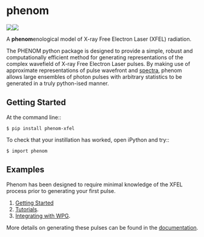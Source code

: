 # phenom

[![](https://github.com/twguest/phenom/actions/workflows/testing.yml/badge.svg)]( https://github.com/twguest/phenom/actions/workflows/testing.yml)[![](https://img.shields.io/pypi/v/phenom.svg)](https://pypi.python.org/pypi/phenom_xfel)


A **phenom**enological model of X-ray Free Electron Laser (XFEL) radiation.

The PHENOM python package is designed to provide a simple, robust and computationally efficient method for generating representations of the complex wavefield of X-ray Free Electron Laser pulses. By making use of approximate representations of pulse wavefront and [spectra](https://www.osapublishing.org/abstract.cfm?URI=ol-35-20-3441), phenom allows large ensembles of photon pulses with arbitrary statistics to be generated in a truly python-ised manner.

## Getting Started
At the command line::

    $ pip install phenom-xfel

To check that your instillation has worked, open iPython and try::

    $ import phenom
    
## Examples
Phenom has been designed to require minimal knowledge of the XFEL process prior to generating your first pulse.

1. [Getting Started](https://twguest.github.io/phenom/notebooks/sase_model_pt1.html)
2. [Tutorials](https://twguest.github.io/phenom/notebooks/sase_model_pt3.html).
3. [Integrating with WPG](https://twguest.github.io/phenom/notebooks/phenom_to_wpg.html).

More details on generating these pulses can be found in the [documentation](https://twguest.github.io/phenom).


